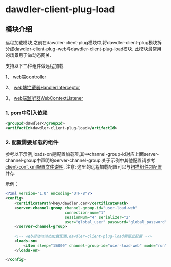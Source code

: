 # dawdler-client-plug-load

## 模块介绍

远程加载模块,之前在dawdler-client-plug模块中,将dawdler-client-plug模块拆分成dawdler-client-plug-web与dawdler-client-plug-load模块.
此模块最常用的场景用于做动态网关. 

支持以下三种组件做远程加载

1、 [web端controller](../../dawdler-client-plug-web/README.md#3-controller注解)

2、 [web端拦截器HandlerInterceptor](../../dawdler-client-plug-web/README.md#5-HandlerInterceptor-拦截器)

3、 [web端监听器WebContextListener](../../dawdler-client-plug-web/README.md#6-webcontextlistener-监听器)


### 1. pom中引入依赖

```xml
<groupId>dawdler</groupId>
<artifactId>dawdler-client-plug-load</artifactId>
```


### 2. 配置需要加载的组件

参考以下示例,loads-on是配置加载项,其中channel-group-id对应上面server-channel-group中声明的server-channel-group.关于示例中其他配置请参考[client-conf.xml配置文件说明](../../dawdler-client/README.md#2-client-confxml配置文件说明). 注意: 这里的远程加载配置可以与[扫描组件包配置](../../dawdler-client-plug-web/README.md#11-扫描组件包配置)并存.

示例：

```xml
<?xml version="1.0" encoding="UTF-8"?>
<config>
    <certificatePath>key/dawdler.cer</certificatePath>
    <server-channel-group channel-group-id="user-load-web"
                          connection-num="1"
                          sessionNum="4" serializer="2"
                          user="global_user" password="global_password">
    </server-channel-group>
  
    <!-- web启动时动态加载配置,dawdler-client-plug-load需要此配置 -->
    <loads-on>
        <item sleep="15000" channel-group-id="user-load-web" mode="run">user</item><!-- 配置加载user-load-web服务中的user模块,channel-group-id指定组,mode=run 为运行模式 不再检查更新,如果不填写mode 默认为debug模式 会触发sleep 检查更新间隔 毫秒单位 -->
    </loads-on>

</config>
``` 


